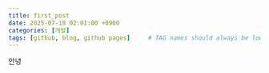 ```yaml
---
title: first_post
date: 2025-07-18 02:01:00 +0900
categories: [개발]
tags: [github, blog, github pages]     # TAG names should always be lowercase
---
```

안녕
